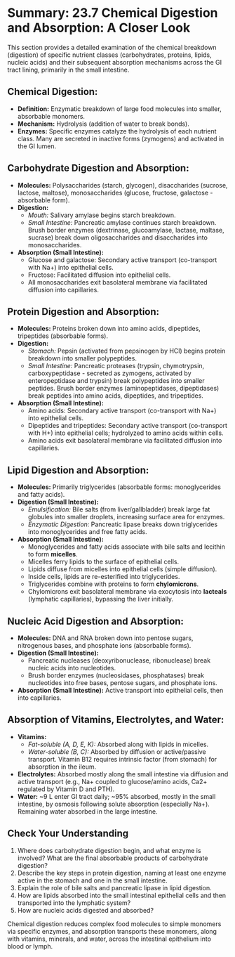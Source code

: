 # Summary: 23.7 Chemical Digestion and Absorption: A Closer Look

This section provides a detailed examination of the chemical breakdown (digestion) of specific nutrient classes (carbohydrates, proteins, lipids, nucleic acids) and their subsequent absorption mechanisms across the GI tract lining, primarily in the small intestine.

## Chemical Digestion:

*   **Definition:** Enzymatic breakdown of large food molecules into smaller, absorbable monomers.
*   **Mechanism:** Hydrolysis (addition of water to break bonds).
*   **Enzymes:** Specific enzymes catalyze the hydrolysis of each nutrient class. Many are secreted in inactive forms (zymogens) and activated in the GI lumen.

## Carbohydrate Digestion and Absorption:

*   **Molecules:** Polysaccharides (starch, glycogen), disaccharides (sucrose, lactose, maltose), monosaccharides (glucose, fructose, galactose - absorbable form).
*   **Digestion:**
    *   *Mouth:* Salivary amylase begins starch breakdown.
    *   *Small Intestine:* Pancreatic amylase continues starch breakdown. Brush border enzymes (dextrinase, glucoamylase, lactase, maltase, sucrase) break down oligosaccharides and disaccharides into monosaccharides.
*   **Absorption (Small Intestine):**
    *   Glucose and galactose: Secondary active transport (co-transport with Na+) into epithelial cells.
    *   Fructose: Facilitated diffusion into epithelial cells.
    *   All monosaccharides exit basolateral membrane via facilitated diffusion into capillaries.

## Protein Digestion and Absorption:

*   **Molecules:** Proteins broken down into amino acids, dipeptides, tripeptides (absorbable forms).
*   **Digestion:**
    *   *Stomach:* Pepsin (activated from pepsinogen by HCl) begins protein breakdown into smaller polypeptides.
    *   *Small Intestine:* Pancreatic proteases (trypsin, chymotrypsin, carboxypeptidase - secreted as zymogens, activated by enteropeptidase and trypsin) break polypeptides into smaller peptides. Brush border enzymes (aminopeptidases, dipeptidases) break peptides into amino acids, dipeptides, and tripeptides.
*   **Absorption (Small Intestine):**
    *   Amino acids: Secondary active transport (co-transport with Na+) into epithelial cells.
    *   Dipeptides and tripeptides: Secondary active transport (co-transport with H+) into epithelial cells; hydrolyzed to amino acids within cells.
    *   Amino acids exit basolateral membrane via facilitated diffusion into capillaries.

## Lipid Digestion and Absorption:

*   **Molecules:** Primarily triglycerides (absorbable forms: monoglycerides and fatty acids).
*   **Digestion (Small Intestine):**
    *   *Emulsification:* Bile salts (from liver/gallbladder) break large fat globules into smaller droplets, increasing surface area for enzymes.
    *   *Enzymatic Digestion:* Pancreatic lipase breaks down triglycerides into monoglycerides and free fatty acids.
*   **Absorption (Small Intestine):**
    *   Monoglycerides and fatty acids associate with bile salts and lecithin to form **micelles**.
    *   Micelles ferry lipids to the surface of epithelial cells.
    *   Lipids diffuse from micelles into epithelial cells (simple diffusion).
    *   Inside cells, lipids are re-esterified into triglycerides.
    *   Triglycerides combine with proteins to form **chylomicrons**.
    *   Chylomicrons exit basolateral membrane via exocytosis into **lacteals** (lymphatic capillaries), bypassing the liver initially.

## Nucleic Acid Digestion and Absorption:

*   **Molecules:** DNA and RNA broken down into pentose sugars, nitrogenous bases, and phosphate ions (absorbable forms).
*   **Digestion (Small Intestine):**
    *   Pancreatic nucleases (deoxyribonuclease, ribonuclease) break nucleic acids into nucleotides.
    *   Brush border enzymes (nucleosidases, phosphatases) break nucleotides into free bases, pentose sugars, and phosphate ions.
*   **Absorption (Small Intestine):** Active transport into epithelial cells, then into capillaries.

## Absorption of Vitamins, Electrolytes, and Water:

*   **Vitamins:**
    *   *Fat-soluble (A, D, E, K):* Absorbed along with lipids in micelles.
    *   *Water-soluble (B, C):* Absorbed by diffusion or active/passive transport. Vitamin B12 requires intrinsic factor (from stomach) for absorption in the ileum.
*   **Electrolytes:** Absorbed mostly along the small intestine via diffusion and active transport (e.g., Na+ coupled to glucose/amino acids, Ca2+ regulated by Vitamin D and PTH).
*   **Water:** ~9 L enter GI tract daily; ~95% absorbed, mostly in the small intestine, by osmosis following solute absorption (especially Na+). Remaining water absorbed in the large intestine.

## Check Your Understanding

1.  Where does carbohydrate digestion begin, and what enzyme is involved? What are the final absorbable products of carbohydrate digestion?
2.  Describe the key steps in protein digestion, naming at least one enzyme active in the stomach and one in the small intestine.
3.  Explain the role of bile salts and pancreatic lipase in lipid digestion.
4.  How are lipids absorbed into the small intestinal epithelial cells and then transported into the lymphatic system?
5.  How are nucleic acids digested and absorbed?

Chemical digestion reduces complex food molecules to simple monomers via specific enzymes, and absorption transports these monomers, along with vitamins, minerals, and water, across the intestinal epithelium into blood or lymph.
